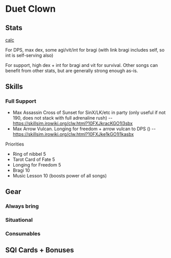 # Duet Clown

## Stats


[calc](https://kutsuru.github.io/ttcalculator/index.html?_S050TcOyScOKTExOTEoMSALCssKBdH5iYnlRIgzCpFokwqbCmkHCmBnDmUDCmcOsVMOvworCvMKsw5DDtMOww4rCsMOMwqrCtMKsw7TCqDTCn8K0w4Q0wp9kw6fDlFTCkMOqw6zDrMOsw4TCpGzCuMOuJCDDjkvCgcKwwoMSBwtwKsONw4xJUcOIS8OMTcOVT0ktTi7Diiwow4nDjMOPAwA)

For DPS, max dex, some agi/vit/int for bragi (with link bragi includes self, so int is self-serving also)

For support, high dex + int for bragi and vit for survival. Other songs can benefit from other stats, but are generally strong enough as-is.

## Skills

### Full Support

- Max Assassin Cross of Sunset for SinX/LK/etc in party (only useful if not 190, does not stack with full adrenaline rush)
-- <https://skillsim.irowiki.org/clw.html?10FXJkracKGO1l3sbx>
- Max Arrow Vulcan. Longing for freedom + arrow vulcan to DPS ()
-- <https://skillsim.irowiki.org/clw.html?10FXJke1kGO1l1kasbx>

Priorities

- Ring of nibbel 5
- Tarot Card of Fate 5
- Longing for Freedom 5
- Bragi 10
- Music Lesson 10 (boosts power of all songs)


## Gear

### Always bring

### Situational

### Consumables

## SQI Cards + Bonuses
